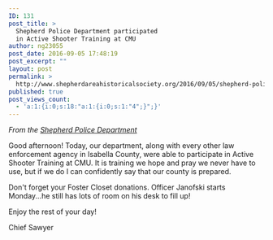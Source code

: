 ```yaml
---
ID: 131
post_title: >
  Shepherd Police Department participated
  in Active Shooter Training at CMU
author: ng23055
post_date: 2016-09-05 17:48:19
post_excerpt: ""
layout: post
permalink: >
  http://www.shepherdareahistoricalsociety.org/2016/09/05/shepherd-police-department-participated-in-active-shooter-training-at-cmu/
published: true
post_views_count:
  - 'a:1:{i:0;s:18:"a:1:{i:0;s:1:"4";}";}'
---
```

<p class="c7"><em>From the <a class="c2" href="https://www.google.com/url?q=https://www.facebook.com/Shepherd-Police-Department-205632619455314/?fref%3Dnf&amp;sa=D&amp;ust=1470879712208000&amp;usg=AFQjCNFlSwhC9vANCnFjUDj6Lus2YBgXHw">Shepherd Police Department</a></em></p>

Good afternoon! Today, our department, along with every other law enforcement agency in Isabella County, were able to participate in Active Shooter Training at CMU. It is training we hope and pray we never have to use, but if we do I can confidently say that our county is prepared.

Don't forget your Foster Closet donations. Officer Janofski starts Monday...he still has lots of room on his desk to fill up!

Enjoy the rest of your day!

Chief Sawyer